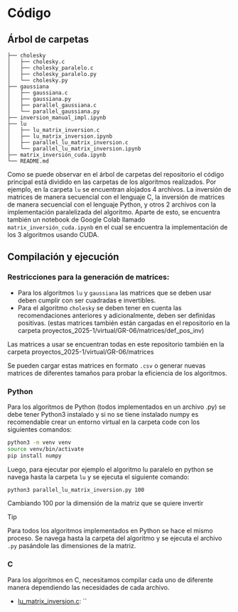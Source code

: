 # Código

## Árbol de carpetas

```text
├── cholesky
│   ├── cholesky.c
│   ├── cholesky_paralelo.c
│   ├── cholesky_paralelo.py
│   └── cholesky.py
├── gaussiana
│   ├── gaussiana.c
│   ├── gaussiana.py
│   ├── parallel_gaussiana.c
│   └── parallel_gaussiana.py
├── inversion_manual_impl.ipynb
├── lu
│   ├── lu_matrix_inversion.c
│   ├── lu_matrix_inversion.ipynb
│   ├── parallel_lu_matrix_inversion.c
│   └── parallel_lu_matrix_inversion.ipynb
├── matrix_inversión_cuda.ipynb
└── README.md
```


Como se puede observar en el árbol de carpetas del repositorio el código principal está dividido en las carpetas de los algoritmos realizados. Por ejemplo, en la carpeta `lu` se encuentran alojados 4 archivos. La inversión de matrices de manera secuencial con el lenguaje C, la inversión de matrices de manera secuencial con el lenguaje Python, y otros 2 archivos con la implementación paralelizada del algoritmo. 
Aparte de esto, se encuentra también un notebook de Google Colab llamado `matrix_inversión_cuda.ipynb` en el cual se encuentra la implementación de los 3 algoritmos usando CUDA. 

## Compilación y ejecución

### Restricciones para la generación de matrices:
- Para los algoritmos `lu` y `gaussiana` las matrices que se deben usar deben cumplir con ser cuadradas e invertibles.
- Para el algoritmo `cholesky` se deben tener en cuenta las recomendaciones anteriores y adicionalmente, deben ser definidas positivas. (estas matrices también están cargadas en el repositorio en la carpeta proyectos_2025-1/virtual/GR-06/matrices/def_pos_inv)

Las matrices a usar se encuentran todas en este repositorio también en la carpeta proyectos_2025-1/virtual/GR-06/matrices

Se pueden cargar estas matrices en formato `.csv` o generar nuevas matrices de diferentes tamaños para probar la eficiencia de los algoritmos. 

### Python
Para los algoritmos de Python (todos implementados en un archivo .py) se debe tener Python3 instalado y si no se tiene instalado numpy es recomendable crear un entorno virtual en la carpeta code con los siguientes comandos:

```bash
python3 -m venv venv
source venv/bin/activate
pip install numpy
```

Luego, para ejecutar por ejemplo el algoritmo lu paralelo en python se navega hasta la carpeta `lu` y se ejecuta el siguiente comando:
```bash
python3 parallel_lu_matrix_inversion.py 100
```

Cambiando 100 por la dimensión de la matriz que se quiere invertir

> [!TIP]
> Para todos los algoritmos implementados en Python se hace el mismo proceso. Se navega hasta la carpeta del algoritmo y se ejecuta el archivo `.py` pasándole las dimensiones de la matriz.

### C
Para los algoritmos en C, necesitamos compilar cada uno de diferente manera dependiendo las necesidades de cada archivo.

- [lu_matrix_inversion.c](lu/lu_matrix_inversion.c): ``
